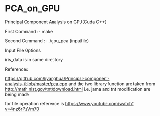 # PCA_on_GPU
Principal Component Analysis on GPU(Cuda C++)

First Command :-
make

Second Command :-
./gpu_pca (inputfile)

Input File Options

iris_data is in same directory


References

https://github.com/liyanghua/Principal-component-analysis-/blob/master/pca.cpp and the two library function are taken from 
http://math.nist.gov/tnt/download.html i.e. jama and tnt modification are being made

for file operation reference is https://www.youtube.com/watch?v=4nz6rPzVm70 
